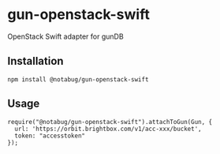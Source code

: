 # gun-openstack-swift

OpenStack Swift adapter for gunDB

## Installation

    npm install @notabug/gun-openstack-swift

## Usage

    require("@notabug/gun-openstack-swift").attachToGun(Gun, {
      url: 'https://orbit.brightbox.com/v1/acc-xxx/bucket',
      token: "accesstoken"
    });
